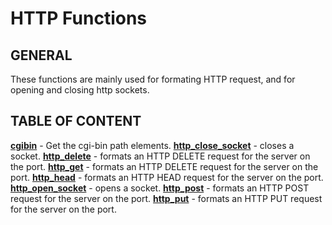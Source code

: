 # HTTP Functions

## GENERAL

These functions are mainly used for formating HTTP request, and for opening and closing http sockets.

## TABLE OF CONTENT

**[cgibin](cgibin.md)** - Get the cgi-bin path elements.
**[http_close_socket](http_close_socket.md)** - closes a socket.
**[http_delete](http_delete.md)** - formats an HTTP DELETE request for the server on the port.
**[http_get](http_get.md)** - formats an HTTP DELETE request for the server on the port.
**[http_head](http_head.md)** - formats an HTTP HEAD request for the server on the port.
**[http_open_socket](http_open_socket.md)** - opens a socket.
**[http_post](http_post.md)** - formats an HTTP POST request for the server on the port.
**[http_put](http_put.md)** - formats an HTTP PUT request for the server on the port.